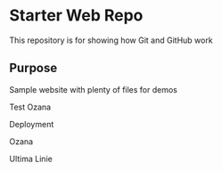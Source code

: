 # Starter Web Repo

This repository is for showing how Git and GitHub work

## Purpose

Sample website with plenty of files for demos

Test Ozana

Deployment

Ozana

Ultima Linie